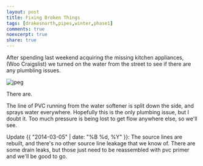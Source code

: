 ```yaml
---
layout: post
title: Fixing Broken Things
tags: [drakesnorth,pipes,winter,phase1]
comments: true
noexcerpt: true
share: true
---
```

After spending last weekend acquiring the missing kitchen appliances, (Woo Craigslist) we turned on the water from the street to see if there are any plumbling issues.

<img src="{{ site.url }}/images/jpeg.jpg" title="jpeg" alt="jpeg" />

There are.

The line of PVC running from the water softener is split down the side, and sprays water everywhere. Hopefully this is the only plumbing issue, but I doubt it. Too much pressure is being lost to get flow anywhere else, so we'll see.

Update {{ "2014-03-05" | date: "%B %d, %Y" }}: The source lines are rebuilt, and there's no other source line leakage that we know of. There are some drain leaks, but those just need to be reassembled with pvc primer and we'll be good to go.